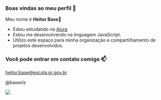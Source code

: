 ### Boas vindas ao meu perfil 🤙

Meu nome é **Heitor Base**🫡

- Estou estudando na [Alura](https://www.alura.com.br)
- Estou me desenvolvendo na linguagem JavaScript.
- Utilizo este espaço para minha organização e compartilhamento de projetos desenvolvidos.

### Você pode entrar em contato comigo 📫

heitor.base@escola.pr.gov.br

@basexlz

![](https://media1.tenor.com/m/cdtU93iZYs4AAAAd/neymar.gif)
